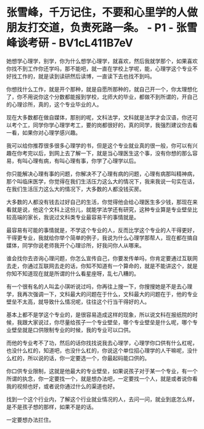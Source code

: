 # 张雪峰，千万记住，不要和心里学的人做朋友打交道，负责死路一条。 - P1 - 张雪峰谈考研 - BV1cL411B7eV

她想学心理学，别学，你为什么想学心理学，就喜欢，然后我就学那个，如果喜欢你找不到工作你还学吗，那不能吧，就一直在学校上学呢，能，心理学这个专业不好找工作的，就是读到读研然后读博，一直读下去也找不到吗。

你想找什么工作，就是开个那种，就是自愿所那种的，就自己开一个，你太理想化了，你不用说你这个分数都能报到学校，北师大的毕业，都做不到所谓的，开自己的心理诊所，真的，这个专业毕业的人。

现在大多数都在做自媒体，那别的呢，文科法学，文科就是法学才会汉语，你还可以考个工，同学你学心理学考工，要的岗都很好的，真的同学，我强烈建议你去看一看，如果你对心理学感兴趣。

我可以给你推荐很多很多心理学的书，但是这个专业就业真的很一般，你可以有兴趣在你考完以后，到网上去了解一下，就是当心理医生这个事，没有你想的那么容易，有叫心理有病，有叫心理有事，你学了心理学以后。

你只能解决心理有事的问题，你解决不了心理有病的问题，心理有病那叫精神病，那个叫临床医学，你觉得在我们生活压力这么大的情况下，我来我说一句实在话，在我们生活压力这么大的情况下，大多数的人都没钱买房。

大多数的人都没有钱去过好自己的生活，你觉得他会给心理医生多少钱，那现在来看就是说，他这个文科上这份儿，就能学法学还有研究，这种专业算是专业壁垒比较高端的家长，我说过文科类专业最容易干的事情就是。

最容易有可能的事情就是，不学这个专业的人，反而比学这个专业的人干得更好，干得更专业，我就给你举个简单的例子，我说为什么心理学那帮人，现在都在搞自媒体，同学你说老师我开个心理诊所，好我问你人从哪来。

谁会找你去咨询心理问题，你怎么宣传自己，你要发传单吗，你肯定要通过互联网去走，你通过互联网去走的话，你知不知道有一个算命的，就是不能讲这个，就是你知不知道现在就是所谓的什么看星座呀，乱七八糟的。

有一个很有名的人叫孟小琪听说过吗，你再往上搜一下，你搜搜她是不是去心理学，我再次强调一下，文科最大的问题在于什么，文科最大的问题在于，他的专业壁垒不太高，就导致什么情况呢，往往这个行当干得好的人。

基本上都不是学这个专业的，是很容易造成这样的现象，所以说文科在报纸院的时候，我跟大家说过，你尽量给孩子一个专业壁垒，哪个专业壁垒是什么呢，哪个专业壁垒就是口供限制专业的时候，我的专业可以口供。

而他的专业考不了功，然后的话你找找说我去心理学，心理学你口供有什么杠呢，也没什么杠的，知道吧，也没什么杠的，你说这个单位招心理学的人干嘛呢，没什么杠的，所以说的话，你一定要选一个，你最起码能口供的。

你口供专业限制，这就是他最大的专业壁垒，如果说孩子对于某一个专业，有一个所谓的执念，你一定要找一个，就是想办法吧，一定要找一个人，就是或者说你看我的视频也好，或者说你通过什么的渠道也好。

找到一个这个行业内，了解这个行业就业情况的人，去问一问，就业到底怎么样，是不是孩子想的那样，如果不是的话。

一定要想办法拦住。